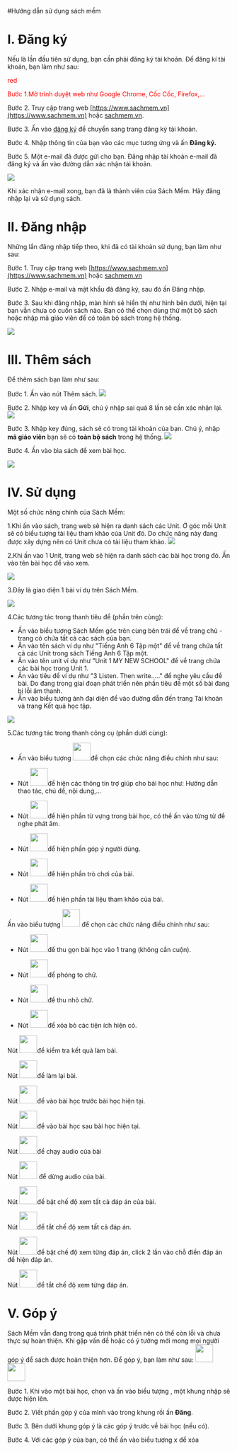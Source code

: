 #Hướng dẫn sử dụng sách mềm

# I. Đăng ký

Nếu là lần đầu tiên sử dụng, bạn cần phải đăng ký tài khoản. Để đăng kí tài khoản, bạn làm như sau:

<span style="color:red">red</span>

<span style="color:red;">Bước 1.<span>Mở trình duyệt web như Google Chrome, Cốc Cốc, Firefox,...

Bước 2. Truy cập trang web [https://www.sachmem.vn](https://www.sachmem.vn) hoặc [ sachmem.vn](sachmem.vn).

Bước 3. Ấn vào [đăng ký](https://www.sachmem.vn/users/sign_up) để chuyển sang trang đăng ký tài khoản.

Bước 4. Nhập thông tin của bạn vào các mục tương ứng và ấn **Đăng ký.**

Bước 5. Một e-mail đã được gửi cho bạn. Đăng nhập tài khoản e-mail đã đăng ký và ấn vào đường dẫn xác nhận tài khoản.

![](https://lh5.googleusercontent.com/Gc4dH-rR_7p5G96n057fwcmRsgEtPnMyKArfuA2Nf7i358gxATv7rDnd5O25WXvrY5h3Ct_bJrCTjbEnLCbcwSsMBjC-yoAD6tCsHKNEL5tdwFA0g-lHrWwNd-gWNmH9K0SUMF6g)


Khi xác nhận e-mail xong, bạn đã là thành viên của Sách Mềm. Hãy đăng nhập lại và sử dụng sách.

# II. Đăng nhập

Những lần đăng nhập tiếp theo, khi đã có tài khoản sử dụng, bạn làm như sau:

Bước 1. Truy cập trang web [https://www.sachmem.vn](https://www.sachmem.vn) hoặc [sachmem.vn](sachmem.vn)

Bước 2. Nhập e-mail và mật khẩu đã đăng ký, sau đó ấn Đăng nhập.

Bước 3. Sau khi đăng nhập, màn hình sẽ hiển thị như hình bên dưới, hiện tại bạn vẫn chưa có cuốn sách nào. Bạn có thể chọn dùng thử một bộ sách hoặc nhập mã giáo viên để có toàn bộ sách trong hệ thống.

![](https://lh3.googleusercontent.com/px-dRbnq5H0LoDf10lAHY1T4-rXFbvM3Q_oZM4MoBODr1tk4JVTgqxAgDgnjIz1VjI7FC5QDJ6D2vI6xi6rbTFBtBJLnZNyK9BV5cl2TX2yIWiXIStarxt139mOin2WzIB8XIWgk)



# III. Thêm sách
Để thêm sách bạn làm như sau:

Bước 1. Ấn vào nút Thêm sách.
![](https://lh3.googleusercontent.com/px-dRbnq5H0LoDf10lAHY1T4-rXFbvM3Q_oZM4MoBODr1tk4JVTgqxAgDgnjIz1VjI7FC5QDJ6D2vI6xi6rbTFBtBJLnZNyK9BV5cl2TX2yIWiXIStarxt139mOin2WzIB8XIWgk)

Bước 2. Nhập key và ấn **Gửi**, chú ý nhập sai quá 8 lần sẽ cần xác nhận lại.
![](https://lh5.googleusercontent.com/vV5ffm4gniFJfSxBRvqLINg8_i9le3Kb2kSgR_HSdxOH3FtoGJ-R60h9hkn8tVZCZixcXDn_vIR2YDQM4wxfwlait1QdVJ5EiD8LK06H-F2okxO7ZD8XUU7qsouyrnCf5XbTC9XF)

Bước 3. Nhập key đúng, sách sẽ có trong tài khoản của bạn. Chú ý, nhập **mã giáo viên** bạn sẽ có **toàn bộ sách** trong hệ thống.
![](https://lh3.googleusercontent.com/V6iemN1QruPVoZQPJP1HFVBejEH6ryhE0TCwOH_oH5dRJ7qs8PopWVS2yVC5rrJXi3M8kyw-Txb1TzL1nFujkx3z09CyWmcLNHCVvfglCVLJH_eUjslSh-gN9kSjHfAEg_JD29TQ)

Bước 4. Ấn vào bìa sách để xem bài học.

![](https://lh3.googleusercontent.com/8TR3BGiNjEnywBqa8HfBoru59kCqzTj2oKUAPRBCE6FQyZjSRk1j8086qcxeILX8AHIS3ihEjOgxIioBxiU39ApPyv-v_namFAzpgKvm3WdmALJAPOYE41KqplkksB0z6T0TwwRG)

# IV. Sử dụng

Một số chức năng chính của Sách Mềm:

1.Khi ấn vào sách, trang web sẽ hiện ra danh sách các Unit. Ở góc mỗi Unit sẽ có biểu tượng tài liệu tham khảo của Unit đó. Do chức năng này đang được xây dựng nên có Unit chưa có tài liệu tham khảo.
![](https://lh6.googleusercontent.com/3kLQ8rfJSPwbzCO7j1CzTKoZRTT0eAynybjQl0utt4US_OahmsmLj4QqGh73yl-6V8-2UzOHob4pwBOBtQXuOPgV_qWRHtjUmw-2C9NmRnzh75wXtAY6v4R4EArCxS3tnTprWF1p)

2.Khi ấn vào 1 Unit, trang web sẽ hiện ra danh sách các bài học trong đó. Ấn vào tên bài học để vào xem.

![](https://lh6.googleusercontent.com/pXXXtAPtaTmm3R-sDI1RZ6txDN4w0B_ZTB2YKJLBWJSUSJZ-G4myTOpeC4ZN8iqQRZxvy72DotrQUl5lpwCXBPnwwrmPgg43t7BiwvjOV49xvdCb5J6EqaoYeOCyBQ25hx6lG-ND)

3.Đây là giao diện 1 bài ví dụ trên Sách Mềm.

![](https://lh5.googleusercontent.com/vk1zKCr1TswCtuRAG8AQvwLWIbeWHLAty5QtCSvx18PFYNJpCj6nBB1Jk3nK0BTp-yenqgpeU4i2Uqok6svXpgPP_FsrcquLbsp-ikoqRljHy_5g605bk4H-FH5WZhtBNzZBUXVF)

4.Các tương tác trong thanh tiêu đề (phần trên cùng):
  * Ấn vào biểu tượng Sách Mềm góc trên cùng bên trái để về trang chủ - trang có chứa tất cả các sách của bạn.
  * Ấn vào tên sách ví dụ như "Tiếng Anh 6 Tập một" để về trang chứa tất cả các Unit trong sách Tiếng Anh 6 Tập một.
  * Ấn vào tên unit ví dụ như "Unit 1 MY NEW SCHOOL" để về trang chứa các bài học trong Unit 1.
  * Ấn vào tiêu đề ví dụ như "3 Listen. Then write....." để nghe yêu cầu đề bài. Do đang trong giai đoạn phát triển nên phần tiêu đề một số bài đang bị lỗi âm thanh.
  * Ấn vào biểu tượng ảnh đại diện để vào đường dẫn đến trang Tài khoản và trang Kết quả học tập.

![](https://lh5.googleusercontent.com/XcE_8Ss4kGA0xH7SnhBFc4vhbHtaidOYMrXFUBlJyz8TFOOOlLkSlrHRKZiQFNUu75USRExh1VMG6Iy6lZiAtYxNhT-7Rn8bIwg2OCKj9LCVKKIfVV-va9nQNLW6f2CrVRntKzO8)

5.Các tương tác trong thanh công cụ (phần dưới cùng):

* Ấn vào biểu tượng 
<img src="https://lh5.googleusercontent.com/vFwdBFM_55nIthD17Mq0OSpCuPzUExL73VjIeI9ry5he_501aaTH9NK91oO_o7oP1zJLm84rBTXvH0BPyyXmlOoFpB48eESoK_htYl-q78ih1rmK554mipoJGiKUU8Q70qkUJnim" width="40" height="40">để chọn các chức năng điều chỉnh như sau:


* Nút
<img src="https://lh6.googleusercontent.com/QFBvQVP3sh7m5Rzp_VKtBQtRMD4n48UvajVgOzd1sqxTjemw3hpPgvAM_8H54ssHRsEvWPGMBcdZ02D4fDaaZzPa-W4Nbu1xTMSejfZs_s-W5Tv8g1MwyasTISS4-seaGvuWgwNu" width="40" height="40">để hiện các thông tin trợ giúp cho bài học như: Hướng dẫn thao tác, chủ đề, nội dung,...
* Nút
<img src="https://lh4.googleusercontent.com/nID2mtJZ95GNAZbYZ_z12nkInjI31MLgxtHrblBlMxuxER6rzsMjwHIBTyni9iupCviksanjsAag1o0VvAmEsA5J_prXyJDoVUD2iXGT4j4jSPOWel4owf96DmVD1Yew9oXsp2mH" width="40" height="40">để hiện phần từ vựng trong bài học, có thể ấn vào từng từ để nghe phát âm.
* Nút
<img src="https://lh5.googleusercontent.com/y_a2_Ff2PxyXN5hPj0x9QIAmth9xF_hzEHxMxLcJOYpniGvuGgPZawEQd5dZI82aEVcuvOlqNywvSTLc3FaowJzHOryrqFJsqRmRDqJvWFd6gtjMHzswssW9r_8AR8F-jqj39MEX" width="40" height="40">để hiện phần góp ý người dùng.

* Nút
<img src="https://lh5.googleusercontent.com/C8e9KVWQ69U2D18GFbewDhAM7ktbToadjgPJjcnc37lsPWshlIzUglOM_mqc4Nfme04fQPqa1FZ9chFs_tI9nmFpthMzIkYm6s5Enhdz4pxUifq6_dWv0sd37RPtDR6vnsfO2p7K" width="40" height="40">để hiện phần trò chơi của bài.

* Nút
<img src="https://lh6.googleusercontent.com/DwmB3ctMOc5OBJIh1gKNmm7HmDWOpVLTZXex3EWa2hf4H4jqNKVVDWGKSWvuVcT9GxETuMhcwd-3qzLYsXLOGYsC3rf3P3QGcSOO3o82hCumiMRqpjB7pIapqfvmvFvQTGf-TS3j" width="40" height="40">để hiện phần tài liệu tham khảo của bài.


Ấn vào biểu tượng
<img src="https://lh3.googleusercontent.com/UegsvrbKgjoLd0S6n74qr7ioZV-IAqyxggpKvxgh4M5OO90BS7LPtvEiS7wEE_CXZ-LcptJCvh17J-5GoRlf-xsYFapzWJiviwN3MuytbBmn7c8__deynPkN4dVeZRUQlsWZszAa" width="40" height="40">
để chọn các chức năng điều chỉnh như sau:

* Nút
<img src="https://lh4.googleusercontent.com/4lcRW-III46d2_Hpza591az_0sEFDmqRNf9pFacwC08HYe8TGkVrfmxbxxTU_kImkltjGbzwA7t5GHMFWNupChMqjFaWFK67INaxUUs5SLGnzXVxDObYsz0YwRCUtv14LZTey6m0" width="40" height="40">để thu gọn bài học vào 1 trang (không cần cuộn).

* Nút
<img src="https://lh4.googleusercontent.com/7tYBT9r2qZVho8eQYRLTG8x9bcT_0T1KyofzM53gwCSvH_KMugZ0ICV25DYupPd0WgRmCYZ1JEj-yrBKf-qkDgqi6kSvgp5wVDQPBVvkEaJxQpI2g6O78YK8FbYVvPANlELvZ6lB" width="40" height="40">để phóng to chữ.

* Nút
<img src="https://lh5.googleusercontent.com/LfC8FvDbcdkksF9RdZk5arz8fHU_TrsC5eWLFrZw2uKSNO9cTvba80REseYbMLMrrtriwxCRPaNc5znYMD43AsHvVY-y87cD1mm3x-T4t8Fx4WOfGnP38vH84_wfI7dlkcfOEfv5" width="40" height="40">để thu nhỏ chữ.
 
* Nút
<img src="https://lh5.googleusercontent.com/Z8btyt06Fgi4ksunnvYu3yCQFAx9dMORregMq_E0X4-WbkirnSF0DmgXKT85FEa6ds0w2d6ZbEWCNADUHeLeEjWpQTDFJqoyLBm0wUSNfSkVCJEPXQgTRp1L9XdgjKpKc76GtE4H" width="40" height="40">để xóa bỏ các tiện ích hiện có.

Nút
<img src="https://lh6.googleusercontent.com/ude8dgLFvUTWOC40WTLhque9cCWWmEV7GBSYIOZ7U_0rBlU934l81PHnOiFV5G_TD4kah3zbeGFgJOgn-sd8X5H6FM3SDdEJ-uJsvaDXZQmyqJ3W-tcylReYjKAda_iBRgTA2sCA" width="40" height="40">để kiểm tra kết quả làm bài.

Nút 
<img src="https://lh5.googleusercontent.com/PCtr4MMGEFXhtTbbTV-GsGkSmRBS3GpTxDEkkn8t-OxbkBGPnvR2CgPxB0JMgsqNY0QITpWQ7STc4a3ArBgS7TTsfbrEb6MDcix-pB01oeSSXZ2XVy7fZPhvoI-E1odqkbzSMH9K" width="40" height="40">để làm lại bài.

Nút 
<img src="https://lh5.googleusercontent.com/01c6PFt2PQdJIgcV6fptflF0zmixF34kelPKiPNBOwBK-LyCSQoraiG_Sv3Upg8wGut0YFW1dVdtaTwM-AqEbxY1847X0FAatoOotcxNmXZFnQFlWJCmYLPoo-oKknLsBTbrH8GR" width="40" height="40">để vào bài học trước bài học hiện tại.

Nút
<img src="https://lh5.googleusercontent.com/070UaBQPWgYaHyW6dbZQPxO3_Ua79h_hj5y4Kaxd_KB2Nb6zEOb8DuNuXeaZoXJsG-xji_uhKbw8CxTV-MXa-nC2vE5NIKjCmXG8zTwCslKN8sTXYnyz_HT92KEISvKM4wx8z0im" width="40" height="40">để vào bài học sau bài học hiện tại.

Nút
<img src="https://lh4.googleusercontent.com/5nojOHLDwFE3c2tF_DTiK6knUb5MBHNkn29sr-pxtcJ6OFA6RsRxM5pqTbkeyn0BKMmh0IUtQJTf28evV4VwRpGV-vX28WjTS3zpOC_11KkQ5yXN84kz7I--K1okD8l5z5PoUFZ8" width="40" height="40">để chạy audio của bài

Nút
<img src="https://lh4.googleusercontent.com/IvltAjVKiaMvtk7kvYV9tK-reEd2_6cNalyRbtkP6rlyI21PxWDzwH0cx3hw-WkfAZOY0gW7KNHVQPjixbcaotN1mwtlV_XNf6Th6tMMxzqprKWPbNavHf5O-4sv_FWkUu-b3YHa" width="40" height="40">
để dừng audio của bài.

Nút
<img src="https://lh4.googleusercontent.com/-877OzprOn4qXpcqCcil7c3KpFbnAlV9qSMgHGNOsXy-2SMWegxoBfpjA-kvffG-orwHUtvSMqQddrCFYTUZFpevDqCRrf_SuYhH4LJBx4gZUL44S88h2yu2BbfLxf30zju1ugmi" width="40" height="40">để bật chế độ xem tất cả đáp án của bài.

Nút
<img src="https://lh4.googleusercontent.com/RrzOZ1eKykMPEaUBAYo_k_dNnOvnvroBwdSLEi0sCpos2PX4ZPToXYrm0iKLSyq6-gYogkY4kVnJab5NnEDhjsXRtwPVMi148vUB21usjm9j8Tkyu2khsJYGVti_MnelNYE_eK8r" width="40" height="40">để tắt chế độ xem tất cả đáp án.

Nút
<img src="https://lh4.googleusercontent.com/qHo13qloNzGAB1ZV0WJby17xlj3u1JQ-Km2VjYm_Ma0d2gCdXpDhlLdZ0c9qjJ9zSXIYFAzjdpyTPFuTaF9vgSqrqJmEe6V19rgSuFNcIW6E-ikaLJ7TnB42JKPmdJSAiClvxSmU" width="40" height="40">để bật chế độ xem từng đáp án, click 2 lần vào chỗ điền đáp án để hiện đáp án.

Nút
<img src="https://lh5.googleusercontent.com/DNAat06mR-1gk2fZj6O3-xDK3v0I9_y6UKlLXWeb6yZvpqf0RJPSdP1M6CvXPowNO_EB2Hq8rIiQR_257CsyMebZbR_qz_Ri5GUz4tgAtP_cTRr_pqE1lHR1Utqh3_WsGNA3r7pQ" width="40" height="40">để tắt chế độ xem từng đáp án.

# V. Góp ý

Sách Mềm vẫn đang trong quá trình phát triển nên có thể còn lỗi và chưa thực sự hoàn thiện. Khi gặp vấn đề hoặc có ý tưởng mới mong mọi người góp ý để sách được hoàn thiện hơn. Để góp ý, bạn làm như sau:
<img src="https://lh4.googleusercontent.com/JVz3DOZ69auhXau-7qRcldxmUJZ4zyNWvMhUAfNa9Ku2V-Rt9Akze4imf5Brg3F90RfwTlOS7Kpx_OjvVM_43YwaUBdN9vUZqjijp61LrvzLtVDtaZqQQKKEWxhNWowy23iLKgnG" width="40" height="40"> <img src="https://lh6.googleusercontent.com/W8xlSGSP479a5khXhteXdjrPnKSbFAL3-7oTCv4dGDapa_E1IzHBJYVHVc83SPgbu7gJhcvrdeh7Z8tinRlN7ZqIZzdfvTi62Y1x1yC-owqD9OX9GqebWcUdHm_soNRUu84cs5RF" width="40" height="40">

Bước 1. Khi vào một bài học, chọn          và ấn  vào biểu tượng  , một khung nhập sẽ được hiện lên.

Bước 2. Viết phần góp ý của mình vào trong khung rồi ấn **Đăng**.

Bước 3. Bên dưới khung góp ý là các góp ý trước về bài học (nếu có).

Bước 4. Với các góp ý của bạn, có thể ấn vào biểu tượng x để xóa


